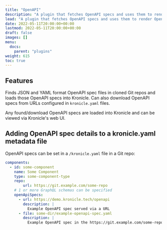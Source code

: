 ```yaml
---
title: "OpenAPI"
description: "A plugin that fetches OpenAPI specs and uses them to render OpenAPI based API documentation."
lead: "A plugin that fetches OpenAPI specs and uses them to render OpenAPI based API documentation."
date: 2022-05-11T20:00:00+00:00
lastmod: 2022-05-11T20:00:00+00:00
draft: false
images: []
menu:
  docs:
    parent: "plugins"
weight: 615
toc: true
---
```


## Features

Finds JSON and YAML format OpenAPI spec files in cloned Git repos and loads those OpenAPI specs into Kronicle.  Can
also download OpenAPI specs from URLs configured in `kronicle.yaml` files.

Any found/download OpenAPI specs are loaded into Kronicle and can be viewed via Kronicle's web UI.


## Adding OpenAPI spec details to a kronicle.yaml metadata file

OpenAPI specs can be set in a `/kronicle.yaml` file in a Git repo:

```yaml
components:
  - id: some-component
    name: Some Component
    type: some-component-type
    repo:
        url: https://git.example.com/some-repo
    # 1 or more GraphQL schemas can be specified
    openApiSpecs:
      - url: https://demo.kronicle.tech/openapi
        description: |
          Example OpenAPI spec served via a URL
      - file: some-dir/example-openapi-spec.yaml
        description: |
          Example OpenAPI spec in the https://git.example.com/some-repo repo
```
